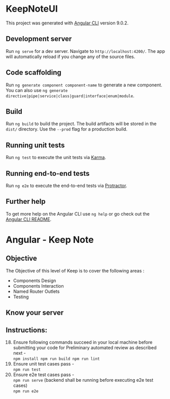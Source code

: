 # KeepNoteUI

This project was generated with [Angular CLI](https://github.com/angular/angular-cli) version 9.0.2.

## Development server

Run `ng serve` for a dev server. Navigate to `http://localhost:4200/`. The app will automatically reload if you change any of the source files.

## Code scaffolding

Run `ng generate component component-name` to generate a new component. You can also use `ng generate directive|pipe|service|class|guard|interface|enum|module`.

## Build

Run `ng build` to build the project. The build artifacts will be stored in the `dist/` directory. Use the `--prod` flag for a production build.

## Running unit tests

Run `ng test` to execute the unit tests via [Karma](https://karma-runner.github.io).

## Running end-to-end tests

Run `ng e2e` to execute the end-to-end tests via [Protractor](http://www.protractortest.org/).

## Further help

To get more help on the Angular CLI use `ng help` or go check out the [Angular CLI README](https://github.com/angular/angular-cli/blob/master/README.md).

# Angular - Keep Note

## Objective 

The Objective of this level of Keep is to cover the following areas :  

- Components Design  
- Components Interaction  
- Named Router Outlets  
- Testing  


## Know your server  

## Instructions:  

18. Ensure following commands succeed in your local machine before submitting your code for Preliminary automated review as described next -  
`npm install
npm run build
npm run lint
`
19. Ensure unit test cases pass -  
`npm run test
`
20. Ensure e2e test cases pass -  
`npm run serve` (backend shall be running before executing e2e test cases)  
`npm run e2e`

